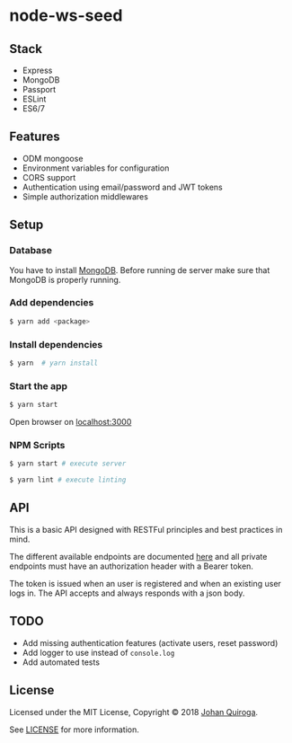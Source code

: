 # node-ws-seed

## Stack
* Express
* MongoDB
* Passport
* ESLint
* ES6/7

## Features
* ODM mongoose
* Environment variables for configuration
* CORS support
* Authentication using email/password and JWT tokens
* Simple authorization middlewares

## Setup

### Database

You have to install [MongoDB](https://docs.mongodb.com/manual/administration/install-community/). Before running de server make sure that MongoDB is properly running.

### Add dependencies

```bash
$ yarn add <package>
```

### Install dependencies

```bash
$ yarn  # yarn install
```

### Start the app

```bash
$ yarn start
```

Open browser on [localhost:3000](http://localhost:3000/)

### NPM Scripts

```bash
$ yarn start # execute server

$ yarn lint # execute linting
```

## API

This is a basic API designed with RESTFul principles and best practices in mind.

The different available endpoints are documented [here](https://documenter.getpostman.com/view/2111440/RWTmuyJV) and all private endpoints must have an authorization header with a Bearer token.

The token is issued when an user is registered and when an existing user logs in. The API accepts and always responds with a json body.

## TODO
* Add missing authentication features (activate users, reset password)
* Add logger to use instead of `console.log`
* Add automated tests

## License

Licensed under the MIT License, Copyright © 2018 [Johan Quiroga](http://johanquiroga.me).

See [LICENSE](./LICENSE) for more information.
